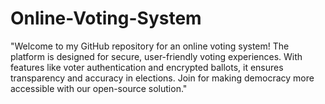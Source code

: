 # Online-Voting-System
"Welcome to my GitHub repository for an online voting system! The platform is designed for secure, user-friendly voting experiences. With features like voter authentication and encrypted ballots, it ensures transparency and accuracy in elections. Join for making democracy more accessible with our open-source solution."
